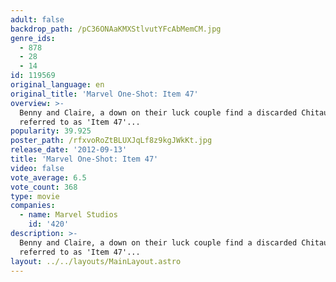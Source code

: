 ```yaml
---
adult: false
backdrop_path: /pC36ONAaKMXStlvutYFcAbMemCM.jpg
genre_ids:
  - 878
  - 28
  - 14
id: 119569
original_language: en
original_title: 'Marvel One-Shot: Item 47'
overview: >-
  Benny and Claire, a down on their luck couple find a discarded Chitauri gun,
  referred to as 'Item 47'...
popularity: 39.925
poster_path: /rfxvoRoZtBLUXJqLf8z9kgJWkKt.jpg
release_date: '2012-09-13'
title: 'Marvel One-Shot: Item 47'
video: false
vote_average: 6.5
vote_count: 368
type: movie
companies:
  - name: Marvel Studios
    id: '420'
description: >-
  Benny and Claire, a down on their luck couple find a discarded Chitauri gun,
  referred to as 'Item 47'...
layout: ../../layouts/MainLayout.astro
---
```


